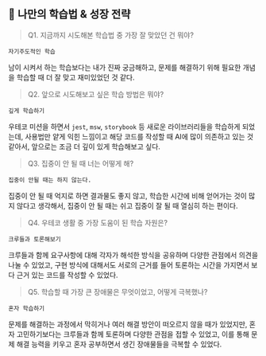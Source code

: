 ## 🧠 나만의 학습법 & 성장 전략

> Q1. 지금까지 시도해본 학습법 중 가장 잘 맞았던 건 뭐야?

`자기주도적인 학습`

남이 시켜서 하는 학습보다는 내가 진짜 궁금해하고, 문제를 해결하기 위해 필요한 개념을 학습할 때 더 잘 맞고 재미있었던 것 같다.

> Q2. 앞으로 시도해보고 싶은 학습 방법은 뭐야?

`깊게 학습하기`

우테코 미션을 하면서 `jest`, `msw`, `storybook` 등 새로운 라이브러리들을 학습하게 되었는데, 사용법만 얕게 익힌 느낌이고 해당 코드를 작성할 때 AI에 많이 의존하고 있는 것 같아서, 앞으로는 조금 더 깊이 있게 학습해보고 싶다.

> Q3. 집중이 안 될 때 너는 어떻게 해?

`집중이 안될 때는 하지 않는다.`

집중이 안 될 때 억지로 하면 결과물도 좋지 않고, 학습한 시간에 비해 얻어가는 것이 많지 않다고 생각해서, 집중이 안 될 때는 쉬고 집중이 잘 될 때 열심히 하는 편이다.

> Q4. 우테코 생활 중 가장 도움이 된 학습 자원은?

`크루들과 토론해보기`

크루들과 함께 요구사항에 대해 각자가 해석한 방식을 공유하며 다양한 관점에서 의견을 나눌 수 있었고, 구현 방식에 대해서도 서로의 근거를 들어 토론하는 시간을 가지면서 보다 근거 있는 코드를 작성할 수 있었다.

> Q5. 학습할 때 가장 큰 장애물은 무엇이었고, 어떻게 극복했나?

`혼자 학습하기`

문제를 해결하는 과정에서 막히거나 여러 해결 방안이 떠오르지 않을 때가 있었지만, 혼자 고민하기보다는 크루들과 함께 토론하며 다양한 관점을 접할 수 있었고, 이를 통해 문제 해결 능력을 키우고 혼자 공부하면서 생긴 장애물들을 극복할 수 있었다.
